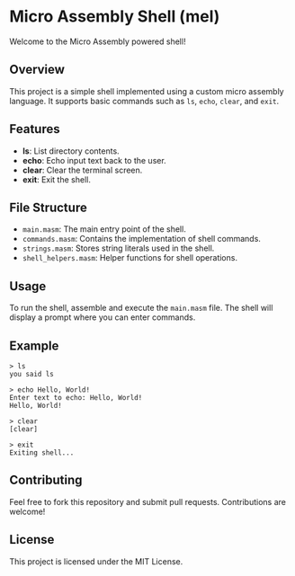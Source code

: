 # Micro Assembly Shell (mel)

Welcome to the Micro Assembly powered shell!

## Overview

This project is a simple shell implemented using a custom micro assembly language. It supports basic commands such as `ls`, `echo`, `clear`, and `exit`.

## Features

- **ls**: List directory contents.
- **echo**: Echo input text back to the user.
- **clear**: Clear the terminal screen.
- **exit**: Exit the shell.

## File Structure

- `main.masm`: The main entry point of the shell.
- `commands.masm`: Contains the implementation of shell commands.
- `strings.masm`: Stores string literals used in the shell.
- `shell_helpers.masm`: Helper functions for shell operations.

## Usage

To run the shell, assemble and execute the `main.masm` file. The shell will display a prompt where you can enter commands.

## Example

```
> ls
you said ls

> echo Hello, World!
Enter text to echo: Hello, World!
Hello, World!

> clear
[clear]

> exit
Exiting shell...
```

## Contributing

Feel free to fork this repository and submit pull requests. Contributions are welcome!

## License

This project is licensed under the MIT License.